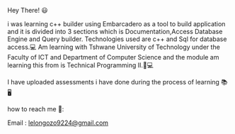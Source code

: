 Hey There! :smiley:

i was learning c++ builder using Embarcadero as a tool to build application and it is divided into 3 sections which is Documentation,Access Database Engine and Query builder. Technologies used are c++ and Sql for database access.:computer:
Am learning with Tshwane University of Technology under the Faculty of ICT and Department of Computer Science and the module am learning this from is Technical Programming II.:100::computer:

I have uploaded assessments i have done during the process of learning	:books::desktop_computer:

how to reach me :calling::

Email : lelongozo9224@gmail.com
      

